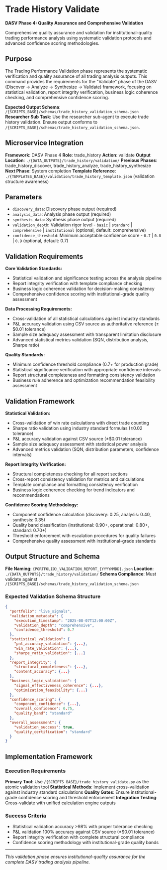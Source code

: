 # Trade History Validate

**DASV Phase 4: Quality Assurance and Comprehensive Validation**

Comprehensive quality assurance and validation for institutional-quality trading performance analysis using systematic validation protocols and advanced confidence scoring methodologies.

## Purpose

The Trading Performance Validation phase represents the systematic verification and quality assurance of all trading analysis outputs. This command provides the requirements for the "Validate" phase of the DASV (Discover → Analyze → Synthesize → Validate) framework, focusing on statistical validation, report integrity verification, business logic coherence checking, and comprehensive confidence scoring.

**Expected Output Schema**: `/{SCRIPTS_BASE}/schemas/trade_history_validation_schema.json`
**Researcher Sub Task**: Use the researcher sub-agent to execute trade history validation. Ensure output conforms to `/{SCRIPTS_BASE}/schemas/trade_history_validation_schema.json`.

## Microservice Integration

**Framework**: DASV Phase 4
**Role**: trade_history
**Action**: validate
**Output Location**: `./{DATA_OUTPUTS}/trade_history/validation/`
**Previous Phases**: trade_history_discover, trade_history_analyze, trade_history_synthesize
**Next Phase**: System completion
**Template Reference**: `./{TEMPLATES_BASE}/validation/trade_history_template.json` (validation structure awareness)

## Parameters

- `discovery_data`: Discovery phase output (required)
- `analysis_data`: Analysis phase output (required)
- `synthesis_data`: Synthesis phase output (required)
- `validation_depth`: Validation rigor level - `basic` | `standard` | `comprehensive` | `institutional` (optional, default: comprehensive)
- `confidence_threshold`: Minimum acceptable confidence score - `0.7` | `0.8` | `0.9` (optional, default: 0.7)

## Validation Requirements

**Core Validation Standards:**
- Statistical validation and significance testing across the analysis pipeline
- Report integrity verification with template compliance checking
- Business logic coherence validation for decision-making consistency
- Comprehensive confidence scoring with institutional-grade quality assessment

**Data Processing Requirements:**
- Cross-validation of all statistical calculations against industry standards
- P&L accuracy validation using CSV source as authoritative reference (±$0.01 tolerance)
- Sample size adequacy assessment with transparent limitation disclosure
- Advanced statistical metrics validation (SQN, distribution analysis, Sharpe ratio)

**Quality Standards:**
- Minimum confidence threshold compliance (0.7+ for production grade)
- Statistical significance verification with appropriate confidence intervals
- Report structural completeness and formatting consistency validation
- Business rule adherence and optimization recommendation feasibility assessment

## Validation Framework

**Statistical Validation:**
- Cross-validation of win rate calculations with direct trade counting
- Sharpe ratio validation using industry standard formulas (±0.02 tolerance)
- P&L accuracy validation against CSV source (±$0.01 tolerance)
- Sample size adequacy assessment with statistical power analysis
- Advanced metrics validation (SQN, distribution parameters, confidence intervals)

**Report Integrity Verification:**
- Structural completeness checking for all report sections
- Cross-report consistency validation for metrics and calculations
- Template compliance and formatting consistency verification
- Business logic coherence checking for trend indicators and recommendations

**Confidence Scoring Methodology:**
- Component confidence calculation (discovery: 0.25, analysis: 0.40, synthesis: 0.35)
- Quality band classification (institutional: 0.90+, operational: 0.80+, standard: 0.70+)
- Threshold enforcement with escalation procedures for quality failures
- Comprehensive quality assessment with institutional-grade standards

## Output Structure and Schema

**File Naming**: `{PORTFOLIO}_VALIDATION_REPORT_{YYYYMMDD}.json`
**Location**: `./{DATA_OUTPUTS}/trade_history/validation/`
**Schema Compliance**: Must validate against `/{SCRIPTS_BASE}/schemas/trade_history_validation_schema.json`

### Expected Validation Schema Structure
```json
{
  "portfolio": "live_signals",
  "validation_metadata": {
    "execution_timestamp": "2025-08-07T12:00:00Z",
    "validation_depth": "comprehensive",
    "confidence_threshold": 0.7
  },
  "statistical_validation": {
    "pnl_accuracy_validation": {...},
    "win_rate_validation": {...},
    "sharpe_ratio_validation": {...}
  },
  "report_integrity": {
    "structural_completeness": {...},
    "content_accuracy": {...}
  },
  "business_logic_validation": {
    "signal_effectiveness_coherence": {...},
    "optimization_feasibility": {...}
  },
  "confidence_scoring": {
    "component_confidence": {...},
    "overall_confidence": 0.75,
    "quality_band": "standard"
  },
  "overall_assessment": {
    "validation_success": true,
    "quality_certification": "standard"
  }
}
```

## Implementation Framework

### Execution Requirements
**Primary Tool**: Use `/{SCRIPTS_BASE}/trade_history_validate.py` as the atomic validation tool
**Statistical Methods**: Implement cross-validation against industry standard calculations
**Quality Gates**: Ensure institutional-grade confidence scoring and threshold enforcement
**Integration Testing**: Cross-validate with unified calculation engine outputs

### Success Criteria
- Statistical validation accuracy >98% with proper tolerance checking
- P&L validation 100% accuracy against CSV source (±$0.01 tolerance)
- Report integrity verification with complete structural compliance
- Confidence scoring methodology with institutional-grade quality bands

---

*This validation phase ensures institutional-quality assurance for the complete DASV trading analysis pipeline.*
